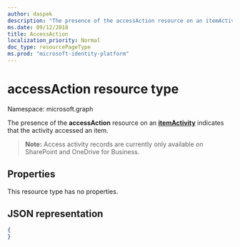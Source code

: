 ```yaml
---
author: daspek
description: "The presence of the accessAction resource on an itemActivity indicates that the activity accessed an item."
ms.date: 09/12/2018
title: AccessAction
localization_priority: Normal
doc_type: resourcePageType
ms.prod: "microsoft-identity-platform"
---
```

# accessAction resource type

Namespace: microsoft.graph



The presence of the **accessAction** resource on an [**itemActivity**][activity] indicates that the activity accessed an item.

>**Note:** Access activity records are currently only available on SharePoint and OneDrive for Business.

[activity]: itemactivity.md

## Properties

This resource type has no properties.

## JSON representation

<!-- {
  "blockType": "resource",
  "optionalProperties": [ ],
  "@type": "microsoft.graph.accessAction"
}-->

```json
{
}
```


<!--
{
  "type": "#page.annotation",
  "description": "The AccessAction object provides information about accesses of an item.",
  "keywords": "activities,activity,action,access",
  "section": "documentation",
  "tocPath": "Resources/AccessAction",
  "suppressions": []
}
-->
